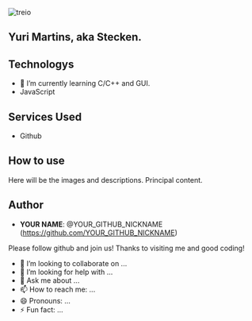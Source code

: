 ![treio](https://user-images.githubusercontent.com/54507543/98027948-2c70a800-1dec-11eb-899f-17d7b8510b2d.png)
## Yuri Martins, aka Stecken.

## Technologys
 
* 🌱 I’m currently learning C/C++ and GUI.
* JavaScript
 
## Services Used
 
* Github
 
## How to use
 
Here will be the images and descriptions. Principal content.
 
## Author
 
* **YOUR NAME**: @YOUR_GITHUB_NICKNAME (https://github.com/YOUR_GITHUB_NICKNAME)
 
 
Please follow github and join us!
Thanks to visiting me and good coding!

- 👯 I’m looking to collaborate on ...
- 🤔 I’m looking for help with ...
- 💬 Ask me about ...
- 📫 How to reach me: ...
- 😄 Pronouns: ...
- ⚡ Fun fact: ...
